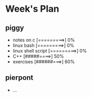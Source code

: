 # Week's Plan

## piggy

- notes on c [=========>] 0%
- linux bash [=========>] 0%
- linux shell script [=========>] 0%
- C++ [#####====>] 50%
- exercises [######===>] 60%

## pierpont

- ...

